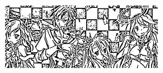 ![Old favorite NGNL](https://github.com/SaintMiner/SaintMiner/blob/master/images/header.png?raw=true)